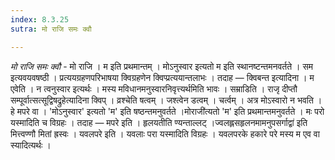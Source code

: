 ```yaml
---
index: 8.3.25
sutra: मो राजि समः क्वौ

---
```

_मो राजि समः क्वौ_ - मो राजि । म इति प्रथमान्तम् । मोऽनुस्वार इत्यतो म इति स्थानष्टन्तमनवर्तते । सम इत्यवयवषष्ठी । प्रत्ययग्रहणपरिभाषया क्विग्रहणेन क्विप्प्रत्ययान्तलाभः । तदाह — क्विबन्त इत्यादिना । म एवेति । न त्वनुस्वार इत्यर्थः । मस्य मविधानमनुस्वारनिवृत्त्यर्थमिति भावः । सम्राडिति । राजृ दीप्तौ सम्पूर्वात्सत्सूद्विषद्रुहेत्यादिना क्विप् । व्रश्चेति षत्वम् । जश्त्वेन डत्वम् । चर्त्वम् । अत्र मोऽस्वारो न भवति । हे मपरे वा । 'मोऽनुस्वार' इत्यतो 'म' इति षष्ठन्तमनुवर्तते ।मोराजी॑त्यतो 'म' इति प्रथमान्तमनुवर्तते । मः परो यस्मादिति च विग्रहः । तदाह — मपरे इति । हृलयतीति ण्यन्ताल्लट् ।ज्वलह्लसहृलनमामनुपसर्गाद्वा॑ इति मित्त्वण्णौ मितां ह्रस्वः । यवलपरे इति । यवलाः परा यस्मादिति विग्रहः । यवलपरके हकारे परे मस्य म एव वा स्यादित्यर्थः ।